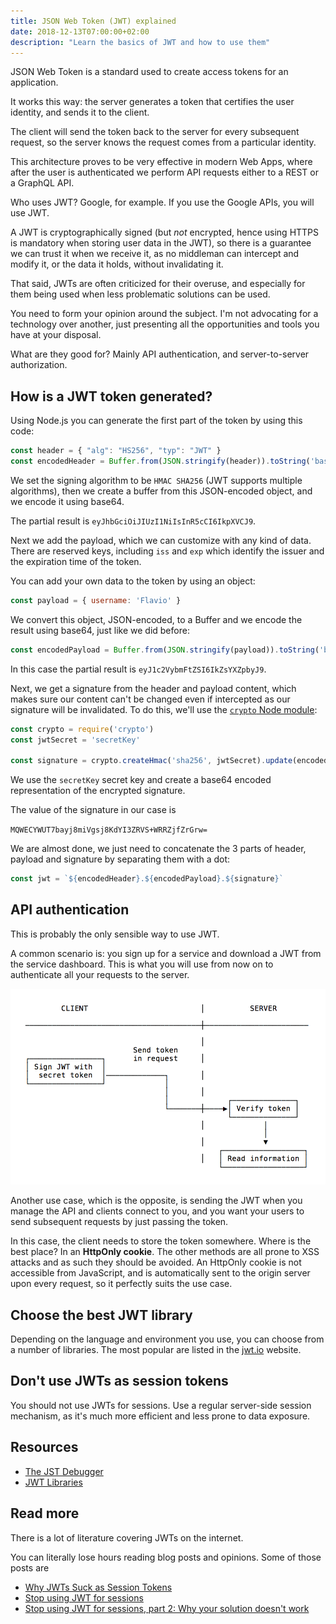 ```yaml
---
title: JSON Web Token (JWT) explained
date: 2018-12-13T07:00:00+02:00
description: "Learn the basics of JWT and how to use them"
---
```


JSON Web Token is a standard used to create access tokens for an application.

It works this way: the server generates a token that certifies the user identity, and sends it to the client.

The client will send the token back to the server for every subsequent request, so the server knows the request comes from a particular identity.

This architecture proves to be very effective in modern Web Apps, where after the user is authenticated we perform API requests either to a REST or a GraphQL API.

Who uses JWT? Google, for example. If you use the Google APIs, you will use JWT.

A JWT is cryptographically signed (but _not_ encrypted, hence using HTTPS is mandatory when storing user data in the JWT), so there is a guarantee we can trust it when we receive it, as no middleman can intercept and modify it, or the data it holds, without invalidating it.

That said, JWTs are often criticized for their overuse, and especially for them being used when less problematic solutions can be used.

You need to form your opinion around the subject. I'm not advocating for a technology over another, just presenting all the opportunities and tools you have at your disposal.

What are they good for? Mainly API authentication, and server-to-server authorization.

## How is a JWT token generated?

Using Node.js you can generate the first part of the token by using this code:

```js
const header = { "alg": "HS256", "typ": "JWT" }
const encodedHeader = Buffer.from(JSON.stringify(header)).toString('base64')
```

We set the signing algorithm to be `HMAC SHA256` (JWT supports multiple algorithms), then we create a buffer from this JSON-encoded object, and we encode it using base64.

The partial result is `eyJhbGciOiJIUzI1NiIsInR5cCI6IkpXVCJ9`.

Next we add the payload, which we can customize with any kind of data. There are reserved keys, including `iss` and `exp` which identify the issuer and the expiration time of the token.

You can add your own data to the token by using an object:

```js
const payload = { username: 'Flavio' }
```

We convert this object, JSON-encoded, to a Buffer and we encode the result using base64, just like we did before:

```js
const encodedPayload = Buffer.from(JSON.stringify(payload)).toString('base64')
```

In this case the partial result is `eyJ1c2VybmFtZSI6IkZsYXZpbyJ9`.

Next, we get a signature from the header and payload content, which makes sure our content can't be changed even if intercepted as our signature will be invalidated. To do this, we'll use the [`crypto` Node module](https://nodejs.org/api/crypto.html):

```js
const crypto = require('crypto')
const jwtSecret = 'secretKey'

const signature = crypto.createHmac('sha256', jwtSecret).update(encodedHeader + '.' + encodedPayload).digest('base64')
```

We use the `secretKey` secret key and create a base64 encoded representation of the encrypted signature.

The value of the signature in our case is

`MQWECYWUT7bayj8miVgsj8KdYI3ZRVS+WRRZjfZrGrw=`

We are almost done, we just need to concatenate the 3 parts of header, payload and signature by separating them with a dot:

```js
const jwt = `${encodedHeader}.${encodedPayload}.${signature}`
```

## API authentication

This is probably the only sensible way to use JWT.

A common scenario is: you sign up for a service and download a JWT from the service dashboard. This is what you will use from now on to authenticate all your requests to the server.

![](jwt-api-authentication.png)

Another use case, which is the opposite, is sending the JWT when you manage the API and clients connect to you, and you want your users to send subsequent requests by just passing the token.

In this case, the client needs to store the token somewhere. Where is the best place? In an **HttpOnly cookie**. The other methods are all prone to XSS attacks and as such they should be avoided. An HttpOnly cookie is not accessible from JavaScript, and is automatically sent to the origin server upon every request, so it perfectly suits the use case.

## Choose the best JWT library

Depending on the language and environment you use, you can choose from a number of libraries. The most popular are listed in the [jwt.io](https://jwt.io/#libraries-io) website.

## Don't use JWTs as session tokens

You should not use JWTs for sessions. Use a regular server-side session mechanism, as it's much more efficient and less prone to data exposure.

## Resources

- [The JST Debugger](https://jwt.io/#debugger)
- [JWT Libraries](https://jwt.io/#libraries-io)

## Read more

There is a lot of literature covering JWTs on the internet.

You can literally lose hours reading blog posts and opinions. Some of those posts are

- [Why JWTs Suck as Session Tokens](https://developer.okta.com/blog/2017/08/17/why-jwts-suck-as-session-tokens)
- [Stop using JWT for sessions](http://cryto.net/~joepie91/blog/2016/06/13/stop-using-jwt-for-sessions/)
- [Stop using JWT for sessions, part 2: Why your solution doesn't work](http://cryto.net/~joepie91/blog/2016/06/19/stop-using-jwt-for-sessions-part-2-why-your-solution-doesnt-work/)
